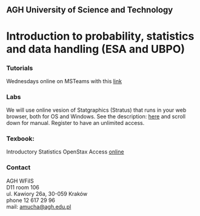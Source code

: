 ## AGH University of Science and Technology
# Introduction to probability, statistics and data handling (ESA and UBPO)

### Tutorials
Wednesdays online on MSTeams with this [link](https://teams.microsoft.com/l/team/19%3a3c0831d29f6b49dd8754afb0863cb075%40thread.tacv2/conversations?groupId=e08470b9-ecc7-42d5-90c9-cb1af728379f&tenantId=80b1033f-21e0-4a82-bbc0-f05fdccd3bc8) 

### Labs
We will use online vesion of Statgraphics (Stratus) that runs in your web browser, both for OS and Windows.
See the description: [here](https://www.statgraphics.com/stratus) and scroll down for manual. Register to have an unlimited access.

### Texbook: 
Introductory Statistics OpenStax Access [online](https://openstax.org/details/introductory-statistics)

### Contact
AGH WFiIS <br>
D11 room 106 <br>
ul. Kawiory 26a, 30-059 Kraków <br>
phone 12 617 29 96 <br>
mail: amucha@agh.edu.pl


